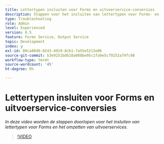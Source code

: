 ```yaml
---
title: Lettertypen insluiten voor Forms en uitvoerservice-conversies
description: Stappen voor het insluiten van lettertypen voor Forms- en uitvoerservice-conversies
type: Troubleshooting
role: Admin
level: Experienced
version: 6.5
feature: Forms Service, Output Service
topic: Development
index: y
exl-id: 00ca88d6-8243-4919-8cb1-7a55e5213e06
source-git-commit: b3e9251bdb18a008be95c1fa9e5c79252a74fc98
workflow-type: tm+mt
source-wordcount: '45'
ht-degree: 0%

---
```


# Lettertypen insluiten voor Forms en uitvoerservice-conversies

*In deze video worden de stappen doorlopen voor het insluiten van lettertypen voor Forms en het omzetten van uitvoerservices.*

>[!VIDEO](https://video.tv.adobe.com/v/335496?quality=12&learn=on)
